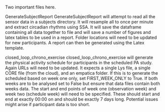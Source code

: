 Two important files here.

GenerateSubjectReport 
GenerateSubjectReport will attempt to read all the sensor data in a subjects directory. It will resample all to once per minute and extract circadian rhythms using SSA. 
It will save the dataframe containing all data together to file and will save a number of figures and latex tables to be used in a report. Folder locations will need to be updated for new participants. 
A report can then be generated using the Latex template.

closed_loop_chrono_exercise
closed_loop_chrono_exercise will generate the physical activity schedule for participants in the scheduled PA study. Again URLs will need to be updated. It expects a single Lys file, a single CORE file (from the cloud), and an empatica folder. 
If this is to generate the scheduled based on week one only, set FIRST_WEEK_ONLY to True. 
If both weeks are to be analysed set to False but ensure that data files contain both weeks data. 
The start and end points of week one (observation week) and week two (schedule week) will need to be specified. These should start and end at exactly 00:00 on and should be exactly 7 days long.
Potential issues might arise if participant data is too short. 
